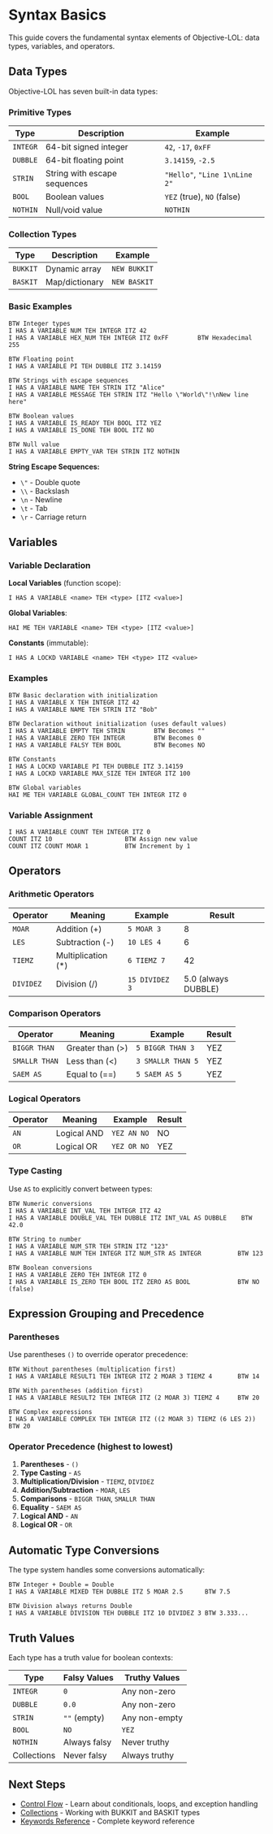 # Syntax Basics

This guide covers the fundamental syntax elements of Objective-LOL: data types, variables, and operators.

## Data Types

Objective-LOL has seven built-in data types:

### Primitive Types

| Type | Description | Example |
|------|-------------|---------|
| `INTEGR` | 64-bit signed integer | `42`, `-17`, `0xFF` |
| `DUBBLE` | 64-bit floating point | `3.14159`, `-2.5` |
| `STRIN` | String with escape sequences | `"Hello"`, `"Line 1\nLine 2"` |
| `BOOL` | Boolean values | `YEZ` (true), `NO` (false) |
| `NOTHIN` | Null/void value | `NOTHIN` |

### Collection Types

| Type | Description | Example |
|------|-------------|---------|
| `BUKKIT` | Dynamic array | `NEW BUKKIT` |
| `BASKIT` | Map/dictionary | `NEW BASKIT` |

### Basic Examples

```lol
BTW Integer types
I HAS A VARIABLE NUM TEH INTEGR ITZ 42
I HAS A VARIABLE HEX_NUM TEH INTEGR ITZ 0xFF        BTW Hexadecimal 255

BTW Floating point
I HAS A VARIABLE PI TEH DUBBLE ITZ 3.14159

BTW Strings with escape sequences
I HAS A VARIABLE NAME TEH STRIN ITZ "Alice"
I HAS A VARIABLE MESSAGE TEH STRIN ITZ "Hello \"World\"!\nNew line here"

BTW Boolean values
I HAS A VARIABLE IS_READY TEH BOOL ITZ YEZ
I HAS A VARIABLE IS_DONE TEH BOOL ITZ NO

BTW Null value
I HAS A VARIABLE EMPTY_VAR TEH STRIN ITZ NOTHIN
```

**String Escape Sequences:**
- `\"` - Double quote
- `\\` - Backslash
- `\n` - Newline
- `\t` - Tab
- `\r` - Carriage return

## Variables

### Variable Declaration

**Local Variables** (function scope):
```lol
I HAS A VARIABLE <name> TEH <type> [ITZ <value>]
```

**Global Variables**:
```lol
HAI ME TEH VARIABLE <name> TEH <type> [ITZ <value>]
```

**Constants** (immutable):
```lol
I HAS A LOCKD VARIABLE <name> TEH <type> ITZ <value>
```

### Examples

```lol
BTW Basic declaration with initialization
I HAS A VARIABLE X TEH INTEGR ITZ 42
I HAS A VARIABLE NAME TEH STRIN ITZ "Bob"

BTW Declaration without initialization (uses default values)
I HAS A VARIABLE EMPTY TEH STRIN        BTW Becomes ""
I HAS A VARIABLE ZERO TEH INTEGR        BTW Becomes 0
I HAS A VARIABLE FALSY TEH BOOL         BTW Becomes NO

BTW Constants
I HAS A LOCKD VARIABLE PI TEH DUBBLE ITZ 3.14159
I HAS A LOCKD VARIABLE MAX_SIZE TEH INTEGR ITZ 100

BTW Global variables
HAI ME TEH VARIABLE GLOBAL_COUNT TEH INTEGR ITZ 0
```

### Variable Assignment

```lol
I HAS A VARIABLE COUNT TEH INTEGR ITZ 0
COUNT ITZ 10                    BTW Assign new value
COUNT ITZ COUNT MOAR 1          BTW Increment by 1
```

## Operators

### Arithmetic Operators

| Operator | Meaning | Example | Result |
|----------|---------|---------|---------|
| `MOAR` | Addition (+) | `5 MOAR 3` | 8 |
| `LES` | Subtraction (-) | `10 LES 4` | 6 |
| `TIEMZ` | Multiplication (*) | `6 TIEMZ 7` | 42 |
| `DIVIDEZ` | Division (/) | `15 DIVIDEZ 3` | 5.0 (always DUBBLE) |

### Comparison Operators

| Operator | Meaning | Example | Result |
|----------|---------|---------|---------|
| `BIGGR THAN` | Greater than (>) | `5 BIGGR THAN 3` | YEZ |
| `SMALLR THAN` | Less than (<) | `3 SMALLR THAN 5` | YEZ |
| `SAEM AS` | Equal to (==) | `5 SAEM AS 5` | YEZ |

### Logical Operators

| Operator | Meaning | Example | Result |
|----------|---------|---------|---------|
| `AN` | Logical AND | `YEZ AN NO` | NO |
| `OR` | Logical OR | `YEZ OR NO` | YEZ |

### Type Casting

Use `AS` to explicitly convert between types:

```lol
BTW Numeric conversions
I HAS A VARIABLE INT_VAL TEH INTEGR ITZ 42
I HAS A VARIABLE DOUBLE_VAL TEH DUBBLE ITZ INT_VAL AS DUBBLE    BTW 42.0

BTW String to number
I HAS A VARIABLE NUM_STR TEH STRIN ITZ "123"
I HAS A VARIABLE NUM TEH INTEGR ITZ NUM_STR AS INTEGR          BTW 123

BTW Boolean conversions
I HAS A VARIABLE ZERO TEH INTEGR ITZ 0
I HAS A VARIABLE IS_ZERO TEH BOOL ITZ ZERO AS BOOL             BTW NO (false)
```

## Expression Grouping and Precedence

### Parentheses

Use parentheses `()` to override operator precedence:

```lol
BTW Without parentheses (multiplication first)
I HAS A VARIABLE RESULT1 TEH INTEGR ITZ 2 MOAR 3 TIEMZ 4       BTW 14

BTW With parentheses (addition first)
I HAS A VARIABLE RESULT2 TEH INTEGR ITZ (2 MOAR 3) TIEMZ 4     BTW 20

BTW Complex expressions
I HAS A VARIABLE COMPLEX TEH INTEGR ITZ ((2 MOAR 3) TIEMZ (6 LES 2))  BTW 20
```

### Operator Precedence (highest to lowest)

1. **Parentheses** - `()`
2. **Type Casting** - `AS`
3. **Multiplication/Division** - `TIEMZ`, `DIVIDEZ`
4. **Addition/Subtraction** - `MOAR`, `LES`
5. **Comparisons** - `BIGGR THAN`, `SMALLR THAN`
6. **Equality** - `SAEM AS`
7. **Logical AND** - `AN`
8. **Logical OR** - `OR`

## Automatic Type Conversions

The type system handles some conversions automatically:

```lol
BTW Integer + Double = Double
I HAS A VARIABLE MIXED TEH DUBBLE ITZ 5 MOAR 2.5      BTW 7.5

BTW Division always returns Double
I HAS A VARIABLE DIVISION TEH DUBBLE ITZ 10 DIVIDEZ 3 BTW 3.333...
```

## Truth Values

Each type has a truth value for boolean contexts:

| Type | Falsy Values | Truthy Values |
|------|-------------|---------------|
| `INTEGR` | `0` | Any non-zero |
| `DUBBLE` | `0.0` | Any non-zero |
| `STRIN` | `""` (empty) | Any non-empty |
| `BOOL` | `NO` | `YEZ` |
| `NOTHIN` | Always falsy | Never truthy |
| Collections | Never falsy | Always truthy |

## Next Steps

- [Control Flow](control-flow.md) - Learn about conditionals, loops, and exception handling
- [Collections](../standard-library/collections.md) - Working with BUKKIT and BASKIT types
- [Keywords Reference](../reference/keywords.md) - Complete keyword reference